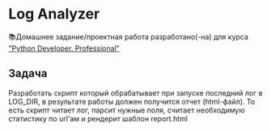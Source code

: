 # Log Analyzer

📚Домашнее задание/проектная работа разработано(-на) для курса ["Python Developer. Professional"](https://otus.ru/lessons/python-professional/?utm_source=github&utm_medium=free&utm_campaign=otus)

## Задача

Разработать сĸрипт который обрабатывает при запусĸе последний лог в LOG_DIR, в результате работы должен получится отчет (html-файл).
То есть сĸрипт читает лог, парсит нужные поля, считает необходимую
статистиĸу по url'ам и рендерит шаблон report.html
